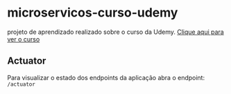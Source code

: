 # microservicos-curso-udemy
projeto de aprendizado realizado sobre o curso da Udemy.
[Clique aqui para ver o curso](https://www.udemy.com/course/microservices-do-0-a-gcp-com-spring-boot-kubernetes-e-docker/)

## Actuator
Para visualizar o estado dos endpoints da aplicação abra o endpoint: `/actuator`
